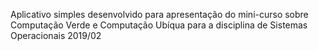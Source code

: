 Aplicativo simples desenvolvido para apresentação do mini-curso sobre Computação Verde e Computação Ubíqua para a disciplina de Sistemas Operacionais 2019/02
